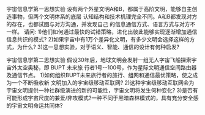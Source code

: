 宇宙信息学第一思想实验
设有两个外星文明A和B，都属于高阶文明，能够自主创造事物，但两个文明体系的底层
认知结构和技术机理完全不同。A和B都发现对方的存在，也都试图与对方沟通，并发现自己
的信息通信方式、语言方式与对方不一样。
请问:
1)他们如何通过最快的试错策略，进化出彼此能够实现逐渐增加通信信息共识的模式?
2)如果宇宙中有1万个差异化文明，有多少文明会选择这样的方式，为什么?
3)这一思想实验，对于语义、智能、通信的设计有何种启发?

宇宙信息学第二思想实验
假设30年后，地球文明会发射一组无人字宙飞船探索宇宙外太空奥秘，即 BUPT 未来旅
行者1号--100号，作为星际文明通信空间路由器及通信节点。
1)如何组织BUPT未来旅行者的旅行、组网和通信最优策略，使之成为一个不断吸收新
文明加入的宇宙级移动互联网?
2)这种宇宙级移动互联网会为宇宙文明提供一种社群级演进的新的可能性，字宙文明将发生何种变化?
3)是否有可能形成宇宙尺度的兼爱/非攻模式?一种不同于黑暗森林模式的，具有充分安全感的宇宙文明命运共同体?
